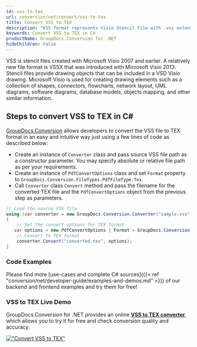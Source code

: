 ```yaml
---
id: vss-to-tex
url: conversion/net/convert/vss-to-tex
title: Convert VSS to TEX
description: "VSS format represents Visio Stencil File with .vss extension. Learn how to convert VSS to TEX file programmatically in C# language using GroupDocs.Conversion for .NET library."
keywords: Convert VSS to TEX in C#
productName: GroupDocs.Conversion for .NET
hideChildren: False
---
```


VSS is stencil files created with Microsoft Visio 2007 and earlier. A relatively new file format is VSSX that was introduced with Microsoft Visio 2013. Stencil files provide drawing objects that can be included in a VSD Visio drawing. Microsoft Visio is used for creating drawing elements such as a collection of shapes, connectors, flowcharts, network layout, UML diagrams, software diagrams, database models, objects mapping, and other similar information.

## Steps to convert VSS to TEX in C#

[GroupDocs.Conversion](https://products.groupdocs.com/conversion/net) allows developers to convert the VSS file to TEX format in an easy and intuitive way just using a few lines of code as described below:

* Create an instance of `Converter` class and pass source VSS file path as a constructor parameter. You may specify absolute or relative file path as per your requirements. 
* Create an instance of `PdfConvertOptions` class and set `Format` property to `GroupDocs.Conversion.FileTypes.PdfFileType.Tex`.
* Call `Converter` class `Convert` method and pass the filename for the converted TEX file and the `PdfConvertOptions` object from the previous step as parameters.

```csharp
// Load the source VSS file
using (var converter = new GroupDocs.Conversion.Converter("sample.vss"))
{
    // Set the convert options for TEX format
   var options = new PdfConvertOptions { Format = GroupDocs.Conversion.FileTypes.PdfFileType.Tex };
    // Convert to TEX format
    converter.Convert("converted.tex", options);
}
```

### Code Examples

Please find more [use-cases and complete C# sources]({{< ref "conversion/net/developer-guide/examples-and-demos.md" >}}) of our backend and frontend examples and try them for free!

### VSS to TEX Live Demo

GroupDocs.Conversion for .NET provides an online [**VSS to TEX converter**](https://products.groupdocs.app/conversion/vss-to-tex), which allows you to try it for free and check conversion quality and accuracy.

[!["Convert VSS to TEX"](conversion/net/images/convert-to-tex/convert-vss-to-tex.png)](https://products.groupdocs.app/conversion/vss-to-tex)
